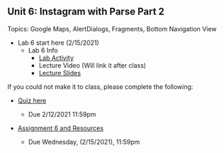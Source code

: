 ## Unit 6: Instagram with Parse Part 2
Topics: Google Maps, AlertDialogs, Fragments, Bottom Navigation View
* Lab 6 start here (2/15/2021)
  * Lab 6 Info
     * [Lab Activity](https://courses.codepath.com/courses/android_university/unit/6#!exercises)
     * Lecture Video (Will link it after class)
     * [Lecture Slides](https://docs.google.com/presentation/d/1cZwtKtJ8HwJF2xehGrMHo2f5tpypKl30N1NiejIV-u4/edit#slide=id.g8440997df4_0_4)


If you could not make it to class, please complete the following:
  * [Quiz here](https://docs.google.com/forms/d/1XqDlD1lV3nhgJ5IeQMOjEORBuW8AqqqLnOW9zVaam3A/edit)
     * Due 2/12/2021 11:59pm
     
* [Assignment 6 and Resources](https://courses.codepath.com/courses/android_university/unit/6#!assignment)
   * Due Wednesday, (2/15/2021), 11:59pm 
